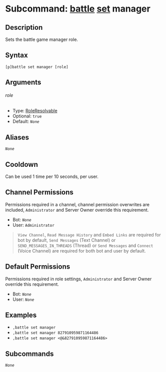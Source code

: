# Subcommand: [battle](../battle.md) [set](./set.md) manager

## Description

Sets the battle game manager role.

## Syntax

```
[p]battle set manager [role]
```

## Arguments

###### role

- Type: [RoleResolvable](/typedefs/RoleResolvable.md)
- Optional: `true`
- Default: *`None`*

## Aliases

*`None`*

## Cooldown

Can be used 1 time per 10 seconds, per user.

## Channel Permissions

Permissions required in a channel, channel permission overwrites are included, `Administrator` and Server Owner override this requirement.

- Bot: *`None`*
- User: `Administrator`

> `View Channel`, `Read Message History` and `Embed Links` are required for bot by default, `Send Messages` (Text Channel) or `SEND_MESSAGES_IN_THREADS` (Thread) or `Send Messages` and `Connect` (Voice Channel) are required for both bot and user by default.

## Default Permissions

Permissions required in role settings, `Administrator` and Server Owner override this requirement.

- Bot: *`None`*
- User: *`None`*

## Examples

- `,battle set manager`
- `,battle set manager 827910959871164486`
- `,battle set manager <@&827910959871164486>`

## Subcommands

*`None`*
